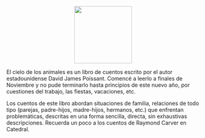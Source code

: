 <!--
.. title: El cielo de los animales
.. slug: el-cielo-de-los-animales
.. date: 2023-01-09 11:26:04 UTC-06:00
.. tags: cuentos, literatura-estadounidense
.. category: 
.. link: 
.. description: 
.. type: text
-->

<p style="text-align: center;">
<img src="https://i.gr-assets.com/images/S/compressed.photo.goodreads.com/books/1458579157l/28354936._SY475_.jpg" width="150px">
</p>

El cielo de los animales es un libro de cuentos escrito por el autor estadounidense David James Poissant. Comencé a leerlo a finales de Noviembre y no pude terminarlo hasta principios de este nuevo año, por cuestiones del trabajo, las fiestas, vacaciones, etc. 

Los cuentos de este libro abordan situaciones de familia, relaciones de todo tipo (parejas, padre-hijos, madre-hijos, hermanos, etc.) que enfrentan problemáticas, descritas en una forma sencilla, directa, sin exhaustivas descripciones. Recuerda un poco a los cuentos de Raymond Carver en Catedral.

